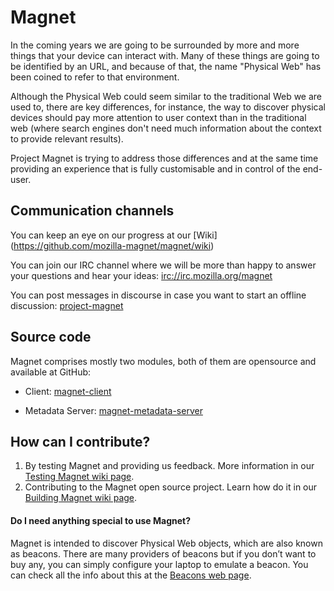 # Magnet

In the coming years we are going to be surrounded by more and more things that your device can interact with. Many of these things are going to be identified by an URL, and because of that, the name "Physical Web" has been coined to refer to that environment.

Although the Physical Web could seem similar to the traditional Web we are used to, there are key differences, for instance, the way to discover physical devices should pay more attention to user context than in the traditional web (where search engines don't need much information about the context to provide relevant results).

Project Magnet is trying to address those differences and at the same time providing an experience that is fully customisable and in control of the end-user.

## Communication channels

You can keep an eye on our progress at our [Wiki] (https://github.com/mozilla-magnet/magnet/wiki)

You can join our IRC channel where we will be more than happy to answer your questions and hear your ideas: [irc://irc.mozilla.org/magnet](irc://irc.mozilla.org/magnet)

You can post messages in discourse in case you want to start an offline discussion: [project-magnet](https://discourse.mozilla-community.org/c/connected-devices/project-magnet)

## Source code

Magnet comprises mostly two modules, both of them are opensource and available at GitHub:

* Client: [magnet-client](https://github.com/mozilla-magnet/magnet-client)

* Metadata Server: [magnet-metadata-server](https://github.com/mozilla-magnet/magnet-metadata-service)

## How can I contribute?

1. By testing Magnet and providing us feedback. More information in our [Testing Magnet wiki page](https://github.com/mozilla-magnet/magnet/wiki/Building-Magnet-client).
2. Contributing to the Magnet open source project. Learn how do it in our [Building Magnet wiki page](https://github.com/mozilla-magnet/magnet/wiki/Building-Magnet-client).

#### Do I need anything special to use Magnet?

Magnet is intended to discover Physical Web objects, which are also known as beacons. There are many providers of beacons but if you don’t want to buy any, you can simply configure your laptop to emulate a beacon. You can check all the info about this at the [Beacons web page](https://github.com/mozilla-magnet/magnet/wiki/Beacons).

